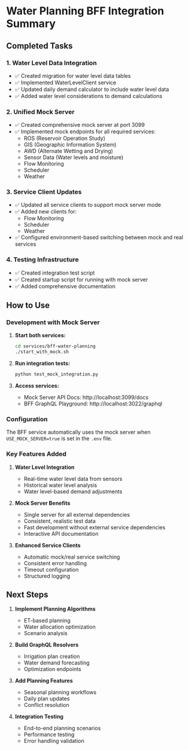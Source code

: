 # Water Planning BFF Integration Summary

## Completed Tasks

### 1. Water Level Data Integration
- ✅ Created migration for water level data tables
- ✅ Implemented WaterLevelClient service
- ✅ Updated daily demand calculator to include water level data
- ✅ Added water level considerations to demand calculations

### 2. Unified Mock Server
- ✅ Created comprehensive mock server at port 3099
- ✅ Implemented mock endpoints for all required services:
  - ROS (Reservoir Operation Study)
  - GIS (Geographic Information System)
  - AWD (Alternate Wetting and Drying)
  - Sensor Data (Water levels and moisture)
  - Flow Monitoring
  - Scheduler
  - Weather

### 3. Service Client Updates
- ✅ Updated all service clients to support mock server mode
- ✅ Added new clients for:
  - Flow Monitoring
  - Scheduler
  - Weather
- ✅ Configured environment-based switching between mock and real services

### 4. Testing Infrastructure
- ✅ Created integration test script
- ✅ Created startup script for running with mock server
- ✅ Added comprehensive documentation

## How to Use

### Development with Mock Server

1. **Start both services:**
   ```bash
   cd services/bff-water-planning
   ./start_with_mock.sh
   ```

2. **Run integration tests:**
   ```bash
   python test_mock_integration.py
   ```

3. **Access services:**
   - Mock Server API Docs: http://localhost:3099/docs
   - BFF GraphQL Playground: http://localhost:3022/graphql

### Configuration

The BFF service automatically uses the mock server when `USE_MOCK_SERVER=true` is set in the `.env` file.

### Key Features Added

1. **Water Level Integration**
   - Real-time water level data from sensors
   - Historical water level analysis
   - Water level-based demand adjustments

2. **Mock Server Benefits**
   - Single server for all external dependencies
   - Consistent, realistic test data
   - Fast development without external service dependencies
   - Interactive API documentation

3. **Enhanced Service Clients**
   - Automatic mock/real service switching
   - Consistent error handling
   - Timeout configuration
   - Structured logging

## Next Steps

1. **Implement Planning Algorithms**
   - ET-based planning
   - Water allocation optimization
   - Scenario analysis

2. **Build GraphQL Resolvers**
   - Irrigation plan creation
   - Water demand forecasting
   - Optimization endpoints

3. **Add Planning Features**
   - Seasonal planning workflows
   - Daily plan updates
   - Conflict resolution

4. **Integration Testing**
   - End-to-end planning scenarios
   - Performance testing
   - Error handling validation